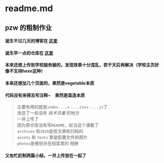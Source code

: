 # readme.md

## pzw 的粗制作业

#### 诞生不过几天的博客在 [这里](https://David-ustc.github.io)

#### 诞生早一点的仓库在 [这里](https://github.com/David-ustc/David-ustc.github.io)

#### 本来还想上传到学校服务器的，发现效果十分混乱，若干天后再解决（学校主页好像不支持hexo这种）
#### 本来还想加几个页面的，果然是vegetable本质

#### 代码没有来得及写注释~   &ensp; 果然是滥造本质
> 主要有用的就是`index....`+ `....css`+ `....js`了    
> 改造了一些没有 *技术含量* 的地方   
> 一并上传了  
> 因为原仓库没有写`README`，权当这个凑数了  
> `archives` 和`2020`是放文章和归档的  
> `assets` 和 `fonts` 里是配置文件和图片  
> `photos`是被扼杀在摇篮里的 相册
> 

#### 又匆忙赶制两篇小结，一并上传放在一起了

